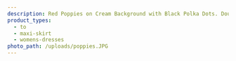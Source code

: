 ```yaml
---
description: Red Poppies on Cream Background with Black Polka Dots. Double Brushed Poly.
product_types:
  - to
  - maxi-skirt
  - womens-dresses
photo_path: /uploads/poppies.JPG
---
```

